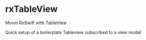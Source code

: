 # rxTableView
Mvvm RxSwift with TableView

Quick setup of a boilerplate Tableview subscribed to a view model
